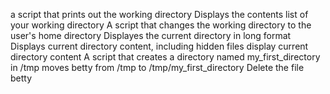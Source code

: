 a script that prints out the working directory
Displays the contents list of your working directory
A script that changes the working directory to the user's home directory
Displayes the current directory in long format
Displays current directory content, including hidden files
display current directory content
A script that creates a directory named my_first_directory in /tmp
moves betty from /tmp to /tmp/my_first_directory 
Delete the file betty
